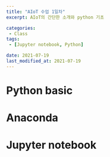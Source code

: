 ```yaml
---
title: "AIoT 수업 1일차"
excerpt: AIoT의 간단한 소개와 python 기초

categories:
 - Class
tags:
 - [Jupyter notebook, Python]

date: 2021-07-19
last_modified_at: 2021-07-19
---
```

# Python basic
# Anaconda
# Jupyter notebook




